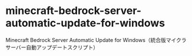 # minecraft-bedrock-server-automatic-update-for-windows
Minecraft Bedrock Server Automatic Update for Windows（統合版マイクラサーバー自動アップデートスクリプト）
